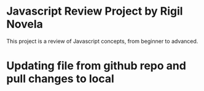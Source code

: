 # Javascript Review Project by Rigil Novela
This project is a review of Javascript concepts, from beginner to advanced. 

# Updating file from github repo and pull changes to local 